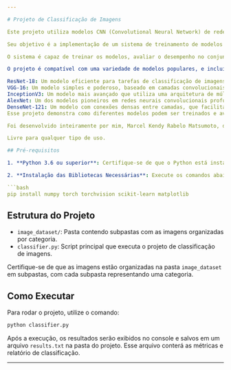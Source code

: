 ```yaml
---

# Projeto de Classificação de Imagens

Este projeto utiliza modelos CNN (Convolutional Neural Network) de redes neurais para classificar imagens em diferentes categorias. Ele foi desenvolvido em Python, utilizando frameworks como torch, scikit-learn, matplotlib e numpy.

Seu objetivo é a implementação de um sistema de treinamento de modelos de redes neurais utilizando PyTorch, com foco na classificação de imagens, para criar uma aplicação flexível e eficiente para treinar diferentes modelos de aprendizado profundo em conjuntos de dados de imagens, utilizando recursos como parada antecipada (early stopping) e controle de tempo máximo de treinamento. 

O sistema é capaz de treinar os modelos, avaliar o desempenho no conjunto de validação e salvar o modelo com a melhor performance. Durante o treinamento, o sistema calcula as perdas de treinamento e validação para monitorar o progresso do modelo. O critério de perda utilizado é a função cross_entropy_loss, que é adequada para problemas de classificação com múltiplas classes. A implementação também permite personalizar o número de épocas e sua "patience", o otimizador, a função de perda entre outros parâmetros.

O projeto é compatível com uma variedade de modelos populares, e inclui 5 deles:

ResNet-18: Um modelo eficiente para tarefas de classificação de imagens, com foco em redes residuais.
VGG-16: Um modelo simples e poderoso, baseado em camadas convolucionais profundas.
InceptionV3: Um modelo mais avançado que utiliza uma arquitetura de múltiplos caminhos e camadas convolucionais de diferentes tamanhos.
AlexNet: Um dos modelos pioneiros em redes neurais convolucionais profundas, com excelente desempenho em várias tarefas de classificação de imagens.
DenseNet-121: Um modelo com conexões densas entre camadas, que facilita o fluxo de informações e melhora a precisão.
Esse projeto demonstra como diferentes modelos podem ser treinados e avaliados, permitindo comparar suas performances e escolher o melhor para uma aplicação específica.

Foi desenvolvido inteiramente por mim, Marcel Kendy Rabelo Matsumoto, de matrícula 5200 em São Gotardo/MG para a disciplina SIN 393 lecionada por João Fernando Mari [joaofmari.github.io](https://joaofmari.github.io/) do curso de Sistemas de Informação - UFV/CRP 

Livre para qualquer tipo de uso.

## Pré-requisitos

1. **Python 3.6 ou superior**: Certifique-se de que o Python está instalado na sua máquina. [Baixe aqui](https://www.python.org/downloads/).

2. **Instalação das Bibliotecas Necessárias**: Execute os comandos abaixo para instalar as bibliotecas usadas no projeto:

```bash
pip install numpy torch torchvision scikit-learn matplotlib
```

## Estrutura do Projeto

- `image_dataset/`: Pasta contendo subpastas com as imagens organizadas por categoria.
- `classifier.py`: Script principal que executa o projeto de classificação de imagens.

Certifique-se de que as imagens estão organizadas na pasta `image_dataset` em subpastas, com cada subpasta representando uma categoria.

## Como Executar

Para rodar o projeto, utilize o comando:

```bash
python classifier.py
```

Após a execução, os resultados serão exibidos no console e salvos em um arquivo `results.txt` na pasta do projeto. Esse arquivo conterá as métricas e relatório de classificação.

---
```

